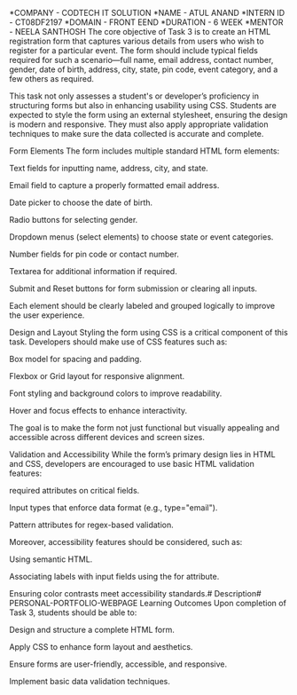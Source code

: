 *COMPANY - CODTECH IT SOLUTION
*NAME - ATUL ANAND
*INTERN ID - CT08DF2197
*DOMAIN - FRONT EEND
*DURATION - 6 WEEK
*MENTOR - NEELA SANTHOSH
The core objective of Task 3 is to create an HTML registration form that captures various details from users who wish to register for a particular event. The form should include typical fields required for such a scenario—full name, email address, contact number, gender, date of birth, address, city, state, pin code, event category, and a few others as required.

This task not only assesses a student's or developer’s proficiency in structuring forms but also in enhancing usability using CSS. Students are expected to style the form using an external stylesheet, ensuring the design is modern and responsive. They must also apply appropriate validation techniques to make sure the data collected is accurate and complete.

Form Elements
The form includes multiple standard HTML form elements:

Text fields for inputting name, address, city, and state.

Email field to capture a properly formatted email address.

Date picker to choose the date of birth.

Radio buttons for selecting gender.

Dropdown menus (select elements) to choose state or event categories.

Number fields for pin code or contact number.

Textarea for additional information if required.

Submit and Reset buttons for form submission or clearing all inputs.

Each element should be clearly labeled and grouped logically to improve the user experience.

Design and Layout
Styling the form using CSS is a critical component of this task. Developers should make use of CSS features such as:

Box model for spacing and padding.

Flexbox or Grid layout for responsive alignment.

Font styling and background colors to improve readability.

Hover and focus effects to enhance interactivity.

The goal is to make the form not just functional but visually appealing and accessible across different devices and screen sizes.

Validation and Accessibility
While the form’s primary design lies in HTML and CSS, developers are encouraged to use basic HTML validation features:

required attributes on critical fields.

Input types that enforce data format (e.g., type="email").

Pattern attributes for regex-based validation.

Moreover, accessibility features should be considered, such as:

Using semantic HTML.

Associating labels with input fields using the for attribute.

Ensuring color contrasts meet accessibility standards.# Description# PERSONAL-PORTFOLIO-WEBPAGE
Learning Outcomes
Upon completion of Task 3, students should be able to:

Design and structure a complete HTML form.

Apply CSS to enhance form layout and aesthetics.

Ensure forms are user-friendly, accessible, and responsive.

Implement basic data validation techniques.
